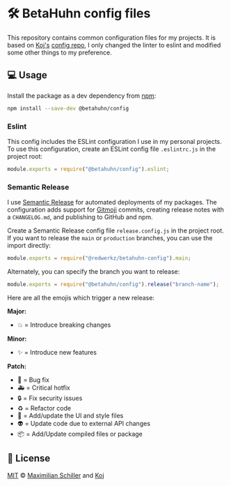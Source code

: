 # 🛠️ BetaHuhn config files

This repository contains common configuration files for my projects. It is based on [Koj's](https://github.com/koj-co) [config repo](https://github.com/koj-co/config), I only changed the linter to eslint and modified some other things to my preference.

## 💻 Usage

Install the package as a dev dependency from [npm](https://www.npmjs.com/package/@betahuhn/config):

```bash
npm install --save-dev @betahuhn/config
```

### Eslint

This config includes the ESLint configuration I use in my personal projects. To use this configuration, create an ESLint config file `.eslintrc.js` in the project root:

```js
module.exports = require("@betahuhn/config").eslint;
```

### Semantic Release

I use [Semantic Release](https://github.com/semantic-release/semantic-release) for automated deployments of my packages. The configuration adds support for [Gitmoji](https://gitmoji.carloscuesta.me) commits, creating release notes with a `CHANGELOG.md`, and publishing to GitHub and npm.

Create a Semantic Release config file `release.config.js` in the project root.
If you want to release the `main` or `production` branches, you can use the import directly:

```js
module.exports = require("@redwerkz/betahuhn-config").main;
```

Alternately, you can specify the branch you want to release:

```js
module.exports = require("@betahuhn/config").release("branch-name");
```

Here are all the emojis which trigger a new release:

**Major:**
- :boom: = Introduce breaking changes

**Minor:**
- :sparkles: = Introduce new features

**Patch:**
- :bug: = Bug fix
- :ambulance: = Critical hotfix
- :lock: = Fix security issues
- :recycle: = Refactor code
- :lipstick: = Add/update the UI and style files
- :alien: = Update code due to external API changes
- :package: = Add/Update compiled files or package

## 📄 License

[MIT](./LICENSE) © [Maximilian Schiller](https://github.com/betahuhn) and [Koj](https://koj.co)
